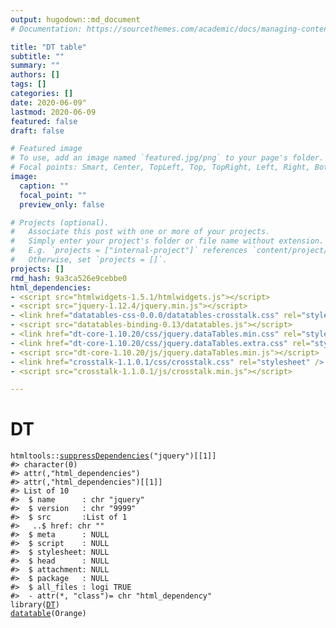```yaml
---
output: hugodown::md_document
# Documentation: https://sourcethemes.com/academic/docs/managing-content/

title: "DT table"
subtitle: ""
summary: ""
authors: []
tags: []
categories: []
date: 2020-06-09"
lastmod: 2020-06-09
featured: false
draft: false

# Featured image
# To use, add an image named `featured.jpg/png` to your page's folder.
# Focal points: Smart, Center, TopLeft, Top, TopRight, Left, Right, BottomLeft, Bottom, BottomRight.
image:
  caption: ""
  focal_point: ""
  preview_only: false

# Projects (optional).
#   Associate this post with one or more of your projects.
#   Simply enter your project's folder or file name without extension.
#   E.g. `projects = ["internal-project"]` references `content/project/deep-learning/index.md`.
#   Otherwise, set `projects = []`.
projects: []
rmd_hash: 9a3ca526e9cebbe0
html_dependencies:
- <script src="htmlwidgets-1.5.1/htmlwidgets.js"></script>
- <script src="jquery-1.12.4/jquery.min.js"></script>
- <link href="datatables-css-0.0.0/datatables-crosstalk.css" rel="stylesheet" />
- <script src="datatables-binding-0.13/datatables.js"></script>
- <link href="dt-core-1.10.20/css/jquery.dataTables.min.css" rel="stylesheet" />
- <link href="dt-core-1.10.20/css/jquery.dataTables.extra.css" rel="stylesheet" />
- <script src="dt-core-1.10.20/js/jquery.dataTables.min.js"></script>
- <link href="crosstalk-1.1.0.1/css/crosstalk.css" rel="stylesheet" />
- <script src="crosstalk-1.1.0.1/js/crosstalk.min.js"></script>

---
```


DT
==

<div class="highlight">

<pre class='chroma'><code class='language-r' data-lang='r'><span class='k'>htmltools</span>::<span class='nf'><a href='https://rdrr.io/pkg/htmltools/man/suppressDependencies.html'>suppressDependencies</a></span>(<span class='s'>"jquery"</span>)[[<span class='m'>1</span>]]
<span class='c'>#&gt; character(0)</span>
<span class='c'>#&gt; attr(,"html_dependencies")</span>
<span class='c'>#&gt; attr(,"html_dependencies")[[1]]</span>
<span class='c'>#&gt; List of 10</span>
<span class='c'>#&gt;  $ name      : chr "jquery"</span>
<span class='c'>#&gt;  $ version   : chr "9999"</span>
<span class='c'>#&gt;  $ src       :List of 1</span>
<span class='c'>#&gt;   ..$ href: chr ""</span>
<span class='c'>#&gt;  $ meta      : NULL</span>
<span class='c'>#&gt;  $ script    : NULL</span>
<span class='c'>#&gt;  $ stylesheet: NULL</span>
<span class='c'>#&gt;  $ head      : NULL</span>
<span class='c'>#&gt;  $ attachment: NULL</span>
<span class='c'>#&gt;  $ package   : NULL</span>
<span class='c'>#&gt;  $ all_files : logi TRUE</span>
<span class='c'>#&gt;  - attr(*, "class")= chr "html_dependency"</span>
<span class='nf'>library</span>(<span class='k'><a href='https://rdrr.io/pkg/DT/man'>DT</a></span>)
<span class='nf'><a href='https://rdrr.io/pkg/DT/man/datatable.html'>datatable</a></span>(<span class='k'>Orange</span>)
<!--html_preserve--><div id="htmlwidget-37ddcb8437de4fd72419" style="width:100%;height:auto;" class="datatables html-widget"></div>
<script type="application/json" data-for="htmlwidget-37ddcb8437de4fd72419">{"x":{"filter":"none","data":[["1","2","3","4","5","6","7","8","9","10","11","12","13","14","15","16","17","18","19","20","21","22","23","24","25","26","27","28","29","30","31","32","33","34","35"],["1","1","1","1","1","1","1","2","2","2","2","2","2","2","3","3","3","3","3","3","3","4","4","4","4","4","4","4","5","5","5","5","5","5","5"],[118,484,664,1004,1231,1372,1582,118,484,664,1004,1231,1372,1582,118,484,664,1004,1231,1372,1582,118,484,664,1004,1231,1372,1582,118,484,664,1004,1231,1372,1582],[30,58,87,115,120,142,145,33,69,111,156,172,203,203,30,51,75,108,115,139,140,32,62,112,167,179,209,214,30,49,81,125,142,174,177]],"container":"<table class=\"display\">\n  <thead>\n    <tr>\n      <th> <\/th>\n      <th>Tree<\/th>\n      <th>age<\/th>\n      <th>circumference<\/th>\n    <\/tr>\n  <\/thead>\n<\/table>","options":{"columnDefs":[{"className":"dt-right","targets":[2,3]},{"orderable":false,"targets":0}],"order":[],"autoWidth":false,"orderClasses":false}},"evals":[],"jsHooks":[]}</script><!--/html_preserve--></code></pre>

</div>

